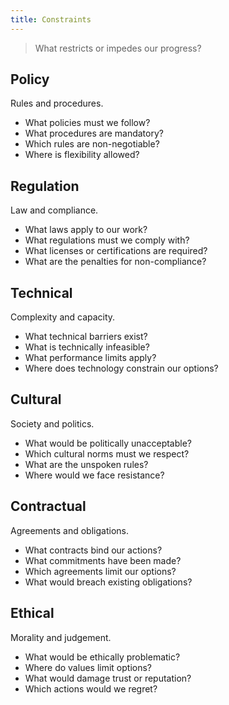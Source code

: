 ```yaml
---
title: Constraints
---
```


> What restricts or impedes our progress?

## Policy

Rules and procedures.

* What policies must we follow?
* What procedures are mandatory?
* Which rules are non-negotiable?
* Where is flexibility allowed?

## Regulation

Law and compliance.

* What laws apply to our work?
* What regulations must we comply with?
* What licenses or certifications are required?
* What are the penalties for non-compliance?

## Technical

Complexity and capacity.

* What technical barriers exist?
* What is technically infeasible?
* What performance limits apply?
* Where does technology constrain our options?

## Cultural

Society and politics.

* What would be politically unacceptable?
* Which cultural norms must we respect?
* What are the unspoken rules?
* Where would we face resistance?

## Contractual

Agreements and obligations.

* What contracts bind our actions?
* What commitments have been made?
* Which agreements limit our options?
* What would breach existing obligations?

## Ethical

Morality and judgement.

* What would be ethically problematic?
* Where do values limit options?
* What would damage trust or reputation?
* Which actions would we regret?